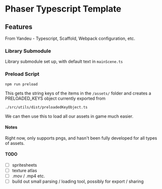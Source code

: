 # Phaser Typescript Template

## Features

From Yandeu - Typescript, Scaffold, Webpack configuration, etc.

### Library Submodule

Library submodule set up, with default text in `mainScene.ts`

### Preload Script

`npm run preload`

This gets the string keys of the items in the `/assets/` folder and creates a PRELOADED_KEYS object currently exported from

`./src/utils/dist/preloadedKeyObject.ts`

We can then use this to load all our assets in game much easier. 

#### Notes

Right now, only supports pngs, and hasn't been fully developed for all types of assets.

#### TODO

- [ ] spritesheets
- [ ] texture atlas
- [ ] .mov / .mp4 etc.
- [ ] build out small parsing / loading tool, possibly for export / sharing
